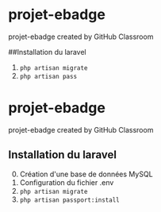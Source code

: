 # projet-ebadge
projet-ebadge created by GitHub Classroom

##Installation du laravel
 1. ```php artisan migrate```
 2. ```php artisan pass```

# projet-ebadge
projet-ebadge created by GitHub Classroom

## Installation du laravel
 0. Création d'une base de données MySQL
 1. Configuration du fichier .env
 2. ```php artisan migrate```
 3. ```php artisan passport:install```
 
